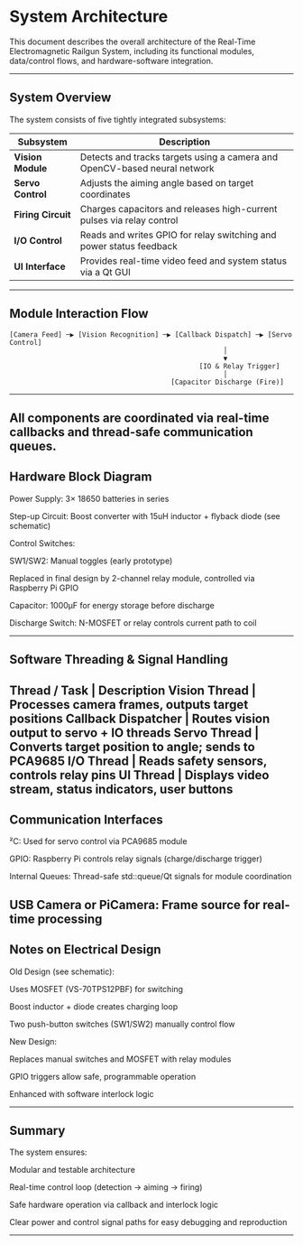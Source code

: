 # System Architecture

This document describes the overall architecture of the Real-Time Electromagnetic Railgun System, including its functional modules, data/control flows, and hardware-software integration.

---

##  System Overview

The system consists of five tightly integrated subsystems:

| Subsystem        | Description |
|------------------|-------------|
| **Vision Module** | Detects and tracks targets using a camera and OpenCV-based neural network |
| **Servo Control** | Adjusts the aiming angle based on target coordinates |
| **Firing Circuit** | Charges capacitors and releases high-current pulses via relay control |
| **I/O Control** | Reads and writes GPIO for relay switching and power status feedback |
| **UI Interface** | Provides real-time video feed and system status via a Qt GUI |

---

##  Module Interaction Flow

```plaintext
[Camera Feed] ─▶ [Vision Recognition] ─▶ [Callback Dispatch] ─▶ [Servo Control]
                                                     │
                                                     ▼
                                               [IO & Relay Trigger]
                                                     │
                                        [Capacitor Discharge (Fire)]
```

---
All components are coordinated via real-time callbacks and thread-safe communication queues.
---
## Hardware Block Diagram
Power Supply: 3× 18650 batteries in series

Step-up Circuit: Boost converter with 15uH inductor + flyback diode (see schematic)

Control Switches:

SW1/SW2: Manual toggles (early prototype)

Replaced in final design by 2-channel relay module, controlled via Raspberry Pi GPIO

Capacitor: 1000μF for energy storage before discharge

Discharge Switch: N-MOSFET or relay controls current path to coil

---

## Software Threading & Signal Handling
Thread / Task | Description
Vision Thread | Processes camera frames, outputs target positions
Callback Dispatcher | Routes vision output to servo + IO threads
Servo Thread | Converts target position to angle; sends to PCA9685
I/O Thread | Reads safety sensors, controls relay pins
UI Thread | Displays video stream, status indicators, user buttons
---

## Communication Interfaces
²C: Used for servo control via PCA9685 module

GPIO: Raspberry Pi controls relay signals (charge/discharge trigger)

Internal Queues: Thread-safe std::queue/Qt signals for module coordination

USB Camera or PiCamera: Frame source for real-time processing
---

## Notes on Electrical Design

Old Design (see schematic):

Uses MOSFET (VS-70TPS12PBF) for switching

Boost inductor + diode creates charging loop

Two push-button switches (SW1/SW2) manually control flow

New Design:

Replaces manual switches and MOSFET with relay modules

GPIO triggers allow safe, programmable operation

Enhanced with software interlock logic

---

## Summary

The system ensures:

Modular and testable architecture

Real-time control loop (detection → aiming → firing)

Safe hardware operation via callback and interlock logic

Clear power and control signal paths for easy debugging and reproduction

---

